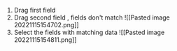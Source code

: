 1. Drag first field
2. Drag second field , fields don't match ![[Pasted image 20221115154702.png]]
3. Select the fields with matching data ![[Pasted image 20221115154811.png]]